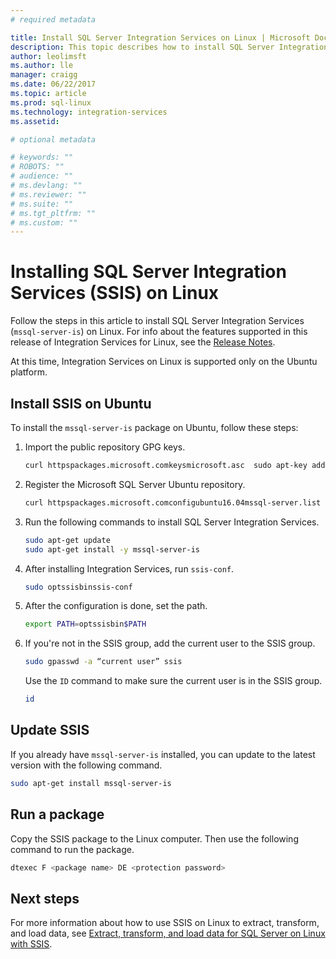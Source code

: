 ```yaml
---
# required metadata

title: Install SQL Server Integration Services on Linux | Microsoft Docs
description: This topic describes how to install SQL Server Integration Services on Linux.
author: leolimsft 
ms.author: lle 
manager: craigg
ms.date: 06/22/2017
ms.topic: article
ms.prod: sql-linux
ms.technology: integration-services
ms.assetid: 

# optional metadata

# keywords: ""
# ROBOTS: ""
# audience: ""
# ms.devlang: ""
# ms.reviewer: ""
# ms.suite: ""
# ms.tgt_pltfrm: ""
# ms.custom: ""
---
```

# Installing SQL Server Integration Services (SSIS) on Linux


Follow the steps in this article to install SQL Server Integration Services (`mssql-server-is`) on Linux. For info about the features supported in this release of Integration Services for Linux, see the [Release Notes](sql-server-linux-release-notes.md).


At this time, Integration Services on Linux is supported only on the Ubuntu platform.


## <a name="ubuntu"></a> Install SSIS on Ubuntu
To install the `mssql-server-is` package on Ubuntu, follow these steps:


1.  Import the public repository GPG keys.

    ```bash
    curl httpspackages.microsoft.comkeysmicrosoft.asc  sudo apt-key add –
    ```


2.  Register the Microsoft SQL Server Ubuntu repository.

    ```bash
    curl httpspackages.microsoft.comconfigubuntu16.04mssql-server.list sudo tee etcaptsources.list.dmssql-server.list
    ```


3.  Run the following commands to install SQL Server Integration Services.

    ```bash
    sudo apt-get update
    sudo apt-get install -y mssql-server-is
    ```


4.  After installing Integration Services, run `ssis-conf`.

    ```bash
    sudo optssisbinssis-conf
    ```


5.  After the configuration is done, set the path.

    ```bash
    export PATH=optssisbin$PATH
    ```


6.  If you're not in the SSIS group, add the current user to the SSIS group. 

    ```bash
    sudo gpasswd -a “current user” ssis
    ```

      Use the `ID` command to make sure the current user is in the SSIS group.

    ```bash
    id
    ```

## Update SSIS
If you already have `mssql-server-is` installed, you can update to the latest version with the following command.

```bash
sudo apt-get install mssql-server-is
```

## Run a package
Copy the SSIS package to the Linux computer. Then use the following command to run the package.

```bash
dtexec F <package name> DE <protection password>
```

## Next steps

For more information about how to use SSIS on Linux to extract, transform, and load data, see [Extract, transform, and load data for SQL Server on Linux with SSIS](sql-server-linux-migrate-ssis.md).